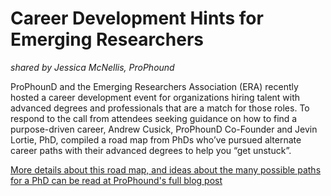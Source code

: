 # Career Development Hints for Emerging Researchers
*shared by Jessica McNellis, ProPhound*

ProPhounD and the Emerging Researchers Association (ERA) recently 
hosted a career development event for organizations hiring talent 
with advanced degrees and professionals that are a match for those 
roles. To respond to the call from attendees seeking guidance on 
how to find a purpose-driven career, Andrew Cusick, ProPhounD 
Co-Founder and Jevin Lortie, PhD, compiled a road map from PhDs 
who’ve pursued alternate career paths with their advanced degrees 
to help you “get unstuck”.

[More details about this road map, and ideas about the many possible 
paths for a PhD can be read at ProPhound's full blog post](https://docs.google.com/document/d/1GQ5hbYrNMPb9Ko5eVJSPfYq0c4wr01YSkq-zYqeXXwE/edit?tab=t.0)